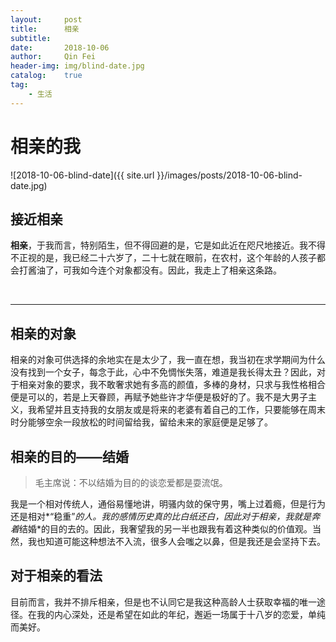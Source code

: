 ```yaml
---
layout:     post
title:      相亲
subtitle:  
date:       2018-10-06
author:     Qin Fei
header-img: img/blind-date.jpg
catalog:    true
tag:
    - 生活
---
```


# 相亲的我

![2018-10-06-blind-date]({{ site.url }}/images/posts/2018-10-06-blind-date.jpg)

## 接近相亲

**相亲**，于我而言，特别陌生，但不得回避的是，它是如此近在咫尺地接近。我不得不正视的是，我已经二十六岁了，二十七就在眼前，在农村，这个年龄的人孩子都会打酱油了，可我如今连个对象都没有。因此，我走上了相亲这条路。

<br/>

---

## 相亲的对象

相亲的对象可供选择的余地实在是太少了，我一直在想，我当初在求学期间为什么没有找到一个女子，每念于此，心中不免惆怅失落，难道是我长得太丑？因此，对于相亲对象的要求，我不敢奢求她有多高的颜值，多棒的身材，只求与我性格相合便是可以的，若是上天眷顾，再赋予她些许才华便是极好的了。我不是大男子主义，我希望并且支持我的女朋友或是将来的老婆有着自己的工作，只要能够在周末时分能够空余一段放松的时间留给我，留给未来的家庭便是足够了。

## 相亲的目的——结婚

> 毛主席说：不以结婚为目的的谈恋爱都是耍流氓。

我是一个相对传统人，通俗易懂地讲，明骚内敛的保守男，嘴上过着瘾，但是行为还是相对*“稳重”*的人。我的感情历史真的比白纸还白，因此对于相亲，我就是奔着*结婚*的目的去的。因此，我奢望我的另一半也跟我有着这种类似的价值观。当然，我也知道可能这种想法不入流，很多人会嗤之以鼻，但是我还是会坚持下去。

## 对于相亲的看法

目前而言，我并不排斥相亲，但是也不认同它是我这种高龄人士获取幸福的唯一途径。在我的内心深处，还是希望在如此的年纪，邂逅一场属于十八岁的恋爱，单纯而美好。


